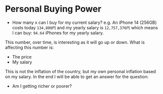 # Personal Buying Power

- How many x can I buy for my current salary?
e.g. An iPhone 14 (256GB) costs today `134,800円` and my yearly salary is `12,757,376円`
which means I can buy: `94.64` iPhones for my yearly salary.

This number, over time, is interesting as it will go up or down.
What is affecting this number is:
* The price
* My salary

This is not the inflation of the country, but my own personal inflation based on my salary.
In the end I will be able to get an answer for the question:
- Am I getting richer or poorer?
